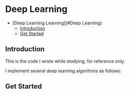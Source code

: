 # Deep Learning

- [Deep Learning Learning](#Deep Learning)
  - [Introduction](#introduction)
  - [Get Started](#get-started)

## Introduction

This is the code I wrote while studying, for reference only.

I implement several deep learning algorithms as follows:

## Get Started

```bash

```

